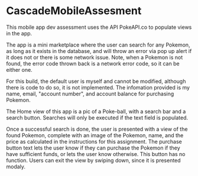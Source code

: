 # CascadeMobileAssesment

This mobile app dev assessment uses the API PokeAPI.co to populate views in the app.

The app is a mini marketplace where the user can search for any Pokemon, as long as it exists in the database, and will throw an error via pop up alert if it does not or there is some network issue. Note, when a Pokemon is not found, the error code thrown back is a network error code, so it can be either one.

For this build, the default user is myself and cannot be modified, although there is code to do so, it is not implemented. The infomation provided is my name, email, "account number", and account balance for purchasing Pokemon. 

The Home view of this app is a pic of a Poke-ball, with a search bar and a search button. Searches will only be executed if the text field is populated.

Once a successful search is done, the user is presented with a view of the found Pokemon, complete with an image of the Pokemon, name, and the price as calculated in the instructions for this assignment. The purchase button text lets the user know if they can purchase the Pokemon if they have sufficient funds, or lets the user know otherwise. This button has no function. Users can exit the view by swiping down, since it is presented modaly.

